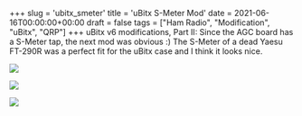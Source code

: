 +++
slug = 'ubitx_smeter'
title = 'uBitx S-Meter Mod'
date = 2021-06-16T00:00:00+00:00
draft = false
tags = ["Ham Radio", "Modification", "uBitx", "QRP"]
+++
uBitx v6 modifications, Part II: Since the AGC board has a S-Meter tap, the next mod was obvious :) The S-Meter of a dead Yaesu FT-290R was a perfect fit for the uBitx case and I think it looks nice.


![](/img/ubitx_smeter-1.jpg)


![](/img/ubitx_smeter-2.jpg)


![](/img/ubitx_smeter-3.jpg)

